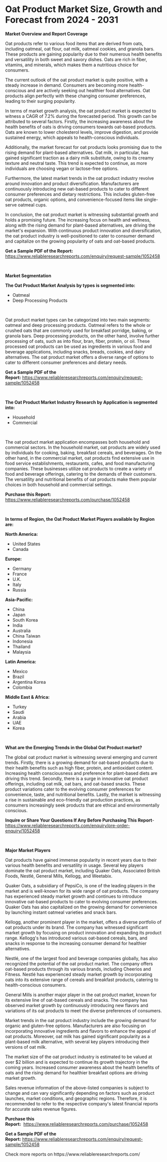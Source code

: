 <p><h1>Oat Product Market Size, Growth and Forecast from 2024 - 2031</h1></p><p><strong>Market Overview and Report Coverage</strong></p>
<p><p>Oat products refer to various food items that are derived from oats, including oatmeal, oat flour, oat milk, oatmeal cookies, and granola bars. These products are gaining popularity due to their numerous health benefits and versatility in both sweet and savory dishes. Oats are rich in fiber, vitamins, and minerals, which makes them a nutritious choice for consumers.</p><p>The current outlook of the oat product market is quite positive, with a steady increase in demand. Consumers are becoming more health-conscious and are actively seeking out healthier food alternatives. Oat products align perfectly with these changing consumer preferences, leading to their surging popularity.</p><p>In terms of market growth analysis, the oat product market is expected to witness a CAGR of 7.2% during the forecasted period. This growth can be attributed to several factors. Firstly, the increasing awareness about the health benefits of oats is driving consumers towards oat-based products. Oats are known to lower cholesterol levels, improve digestion, and provide sustained energy, which appeals to health-conscious individuals.</p><p>Additionally, the market forecast for oat products looks promising due to the rising demand for plant-based alternatives. Oat milk, in particular, has gained significant traction as a dairy milk substitute, owing to its creamy texture and neutral taste. This trend is expected to continue, as more individuals are choosing vegan or lactose-free options.</p><p>Furthermore, the latest market trends in the oat product industry revolve around innovation and product diversification. Manufacturers are continuously introducing new oat-based products to cater to different consumer preferences and dietary restrictions. This includes gluten-free oat products, organic options, and convenience-focused items like single-serve oatmeal cups.</p><p>In conclusion, the oat product market is witnessing substantial growth and holds a promising future. The increasing focus on health and wellness, along with the rising demand for plant-based alternatives, are driving the market's expansion. With continuous product innovation and diversification, the oat product industry is well-positioned to cater to consumer demand and capitalize on the growing popularity of oats and oat-based products.</p></p>
<p><strong>Get a Sample PDF of the Report:</strong> <a href="https://www.reliableresearchreports.com/enquiry/request-sample/1052458">https://www.reliableresearchreports.com/enquiry/request-sample/1052458</a></p>
<p>&nbsp;</p>
<p><strong>Market Segmentation</strong></p>
<p><strong>The Oat Product Market Analysis by types is segmented into:</strong></p>
<p><ul><li>Oatmeal</li><li>Deep Processing Products</li></ul></p>
<p>&nbsp;</p>
<p><p>Oat product market types can be categorized into two main segments: oatmeal and deep processing products. Oatmeal refers to the whole or crushed oats that are commonly used for breakfast porridge, baking, or granola bars. Deep processing products, on the other hand, involve further processing of oats, such as into flour, bran, fiber, protein, or oil. These processed oat products can be used as ingredients in various food and beverage applications, including snacks, breads, cookies, and dairy alternatives. The oat product market offers a diverse range of options to cater to different consumer preferences and dietary needs.</p></p>
<p><strong>Get a Sample PDF of the Report:</strong>&nbsp;<a href="https://www.reliableresearchreports.com/enquiry/request-sample/1052458">https://www.reliableresearchreports.com/enquiry/request-sample/1052458</a></p>
<p>&nbsp;</p>
<p><strong>The Oat Product Market Industry Research by Application is segmented into:</strong></p>
<p><ul><li>Household</li><li>Commercial</li></ul></p>
<p>&nbsp;</p>
<p><p>The oat product market application encompasses both household and commercial sectors. In the household market, oat products are widely used by individuals for cooking, baking, breakfast cereals, and beverages. On the other hand, in the commercial market, oat products find extensive use in food service establishments, restaurants, cafes, and food manufacturing companies. These businesses utilize oat products to create a variety of food and beverage offerings, catering to the demands of their customers. The versatility and nutritional benefits of oat products make them popular choices in both household and commercial settings.</p></p>
<p><strong>Purchase this Report:</strong>&nbsp; <a href="https://www.reliableresearchreports.com/purchase/1052458">https://www.reliableresearchreports.com/purchase/1052458</a></p>
<p>&nbsp;</p>
<p><strong>In terms of Region, the Oat Product Market Players available by Region are:</strong></p>
<p>
    <p> <strong> North America: </strong>
        <ul>
            <li>United States</li>
            <li>Canada</li>
        </ul>
        </p> 
    <p> <strong> Europe: </strong>
        <ul>
            <li>Germany</li>
            <li>France</li>
            <li>U.K.</li>
            <li>Italy</li>
            <li>Russia</li>
        </ul>
        </p> 
    <p> <strong> Asia-Pacific: </strong>
        <ul>
            <li>China</li>
            <li>Japan</li>
            <li>South Korea</li>
            <li>India</li>
            <li>Australia</li>
            <li>China Taiwan</li>
            <li>Indonesia</li>
            <li>Thailand</li>
            <li>Malaysia</li>
        </ul>
        </p> 
    <p> <strong> Latin America: </strong>
        <ul>
            <li>Mexico</li>
            <li>Brazil</li>
            <li>Argentina Korea</li>
            <li>Colombia</li>
        </ul>
        </p> 
    <p> <strong> Middle East & Africa: </strong>
        <ul>
            <li>Turkey</li>
            <li>Saudi</li>
            <li>Arabia</li>
            <li>UAE</li>
            <li>Korea</li>
        </ul>
    </p>
    </p>
<p>&nbsp;</p>
<p><strong>What are the Emerging Trends in the Global Oat Product market?</strong></p>
<p><p>The global oat product market is witnessing several emerging and current trends. Firstly, there is a growing demand for oat-based products due to their health benefits such as high fiber, protein, and antioxidant content. Increasing health consciousness and preference for plant-based diets are driving this trend. Secondly, there is a surge in innovative oat product offerings, including oat milk, oat bars, and oat-based snacks. These product variations cater to the evolving consumer preferences for convenience, taste, and nutritional benefits. Lastly, the market is witnessing a rise in sustainable and eco-friendly oat production practices, as consumers increasingly seek products that are ethical and environmentally conscious.</p></p>
<p><strong>Inquire or Share Your Questions If Any Before Purchasing This Report</strong>- <a href="https://www.reliableresearchreports.com/enquiry/pre-order-enquiry/1052458">https://www.reliableresearchreports.com/enquiry/pre-order-enquiry/1052458</a></p>
<p>&nbsp;</p>
<p><strong>Major Market Players</strong></p>
<p><p>Oat products have gained immense popularity in recent years due to their various health benefits and versatility in usage. Several key players dominate the oat product market, including Quaker Oats, Associated British Foods, Nestlé, General Mills, Kellogg, and Weetabix.</p><p>Quaker Oats, a subsidiary of PepsiCo, is one of the leading players in the market and is well-known for its wide range of oat products. The company has experienced steady market growth and continues to introduce innovative oat-based products to cater to evolving consumer preferences. Quaker Oats has also capitalized on the growing demand for convenience by launching instant oatmeal varieties and snack bars.</p><p>Kellogg, another prominent player in the market, offers a diverse portfolio of oat products under its brand. The company has witnessed significant market growth by focusing on product innovation and expanding its product range. Kellogg's has introduced various oat-based cereals, bars, and snacks in response to the increasing consumer demand for healthier alternatives.</p><p>Nestlé, one of the largest food and beverage companies globally, has also recognized the potential of the oat product market. The company offers oat-based products through its various brands, including Cheerios and Fitness. Nestlé has experienced steady market growth by incorporating oats into its extensive range of cereals and breakfast products, catering to health-conscious consumers.</p><p>General Mills is another major player in the oat product market, known for its extensive line of oat-based cereals and snacks. The company has observed market growth by continuously introducing new flavors and variations of its oat products to meet the diverse preferences of consumers.</p><p>Market trends in the oat product industry include the growing demand for organic and gluten-free options. Manufacturers are also focusing on incorporating innovative ingredients and flavors to enhance the appeal of oat products. Moreover, oat milk has gained significant popularity as a plant-based milk alternative, with several key players introducing their versions of oat milk.</p><p>The market size of the oat product industry is estimated to be valued at over $2 billion and is expected to continue its growth trajectory in the coming years. Increased consumer awareness about the health benefits of oats and the rising demand for healthier breakfast options are driving market growth.</p><p>Sales revenue information of the above-listed companies is subject to change and can vary significantly depending on factors such as product launches, market conditions, and geographic regions. Therefore, it is recommended to refer to the respective company's latest financial reports for accurate sales revenue figures.</p></p>
<p><strong>Purchase this Report:</strong>&nbsp;&nbsp;<a href="https://www.reliableresearchreports.com/purchase/1052458">https://www.reliableresearchreports.com/purchase/1052458</a></p>
<p></p>
<p><strong>Get a Sample PDF of the Report:</strong>&nbsp;<a href="https://www.reliableresearchreports.com/enquiry/request-sample/1052458">https://www.reliableresearchreports.com/enquiry/request-sample/1052458</a></p>
<p>Check more reports on https://www.reliableresearchreports.com/</p>